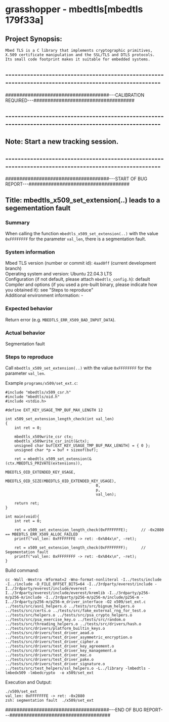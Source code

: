 # grasshopper - mbedtls[mbedtls 179f33a]

 ## Project Synopsis:  										
 	Mbed TLS is a C library that implements cryptographic primitives, X.509 certificate manipulation and the SSL/TLS and DTLS protocols.
 	Its small code footprint makes it suitable for embedded systems.						
## -----------------------------------------------------------------------------------------------------

#####################################---CALIBRATION REQUIRED---####################################
## -----------------------------------------------------------------------------------------------------
## Note: Start a new tracking session.
## -----------------------------------------------------------------------------------------------------


#####################################---START OF BUG REPORT---####################################
## Title: mbedtls_x509_set_extension(..) leads to a segementation fault
### Summary
When calling the function `mbedtls_x509_set_extension(..)` with the value `0xFFFFFFFF` 
for the parameter `val_len`, there is a segmentation fault.

### System information
Mbed TLS version (number or commit id): `4aad0ff` (current development branch)  
Operating system and version: Ubuntu 22.04.3 LTS  
Configuration (if not default, please attach `mbedtls_config.h`): default  
Compiler and options (if you used a pre-built binary, please indicate how you obtained it): see "Steps to reproduce"  
Additional environment information: -  

### Expected behavior
Return error (e.g. `MBEDTLS_ERR_X509_BAD_INPUT_DATA`).

### Actual behavior
Segmentation fault

### Steps to reproduce
Call `mbedtls_x509_set_extension(..)` with the value `0xFFFFFFFF` for the parameter `val_len`.

Example `programs/x509/set_ext.c`:

```
#include "mbedtls/x509_csr.h"
#include "mbedtls/oid.h"
#include <stdio.h>

#define EXT_KEY_USAGE_TMP_BUF_MAX_LENGTH 12

int x509_set_extension_length_check(int val_len)
{
    int ret = 0;

    mbedtls_x509write_csr ctx;
    mbedtls_x509write_csr_init(&ctx);
    unsigned char buf[EXT_KEY_USAGE_TMP_BUF_MAX_LENGTH] = { 0 };
    unsigned char *p = buf + sizeof(buf);

    ret = mbedtls_x509_set_extension(&(ctx.MBEDTLS_PRIVATE(extensions)),
                                        MBEDTLS_OID_EXTENDED_KEY_USAGE,
                                        MBEDTLS_OID_SIZE(MBEDTLS_OID_EXTENDED_KEY_USAGE),
                                        0,
                                        p,
                                        val_len);

    return ret;
}

int main(void){
    int ret = 0;
    
    ret = x509_set_extension_length_check(0xFFFFFFFE);      // -0x2880 == MBEDTLS_ERR_X509_ALLOC_FAILED
    printf("val_len: 0xFFFFFFFE -> ret: -0x%04x\n", -ret); 

    ret = x509_set_extension_length_check(0xFFFFFFFF);      // Segementation fault
    printf("val_len: 0xFFFFFFFF -> ret: -0x%04x\n", -ret);
}
```

Build command:

```
cc -Wall -Wextra -Wformat=2 -Wno-format-nonliteral -I../tests/include -I../include -D_FILE_OFFSET_BITS=64 -I../3rdparty/everest/include -I../3rdparty/everest/include/everest -I../3rdparty/everest/include/everest/kremlib -I../3rdparty/p256-m/p256-m/include -I../3rdparty/p256-m/p256-m/include/p256-m -I../3rdparty/p256-m/p256-m_driver_interface -O2 x509/set_ext.c    ../tests/src/asn1_helpers.o ../tests/src/bignum_helpers.o ../tests/src/certs.o ../tests/src/fake_external_rng_for_test.o ../tests/src/helpers.o ../tests/src/psa_crypto_helpers.o ../tests/src/psa_exercise_key.o ../tests/src/random.o ../tests/src/threading_helpers.o ../tests/src/drivers/hash.o ../tests/src/drivers/platform_builtin_keys.o ../tests/src/drivers/test_driver_aead.o ../tests/src/drivers/test_driver_asymmetric_encryption.o ../tests/src/drivers/test_driver_cipher.o ../tests/src/drivers/test_driver_key_agreement.o ../tests/src/drivers/test_driver_key_management.o ../tests/src/drivers/test_driver_mac.o ../tests/src/drivers/test_driver_pake.o ../tests/src/drivers/test_driver_signature.o ../tests/src/test_helpers/ssl_helpers.o -L../library -lmbedtls -lmbedx509 -lmbedcrypto  -o x509/set_ext
```

Execution and Output:
```
./x509/set_ext 
val_len: 0xFFFFFFFE -> ret: -0x2880
zsh: segmentation fault  ./x509/set_ext
```

#####################################---END OF BUG REPORT---####################################
	
	
